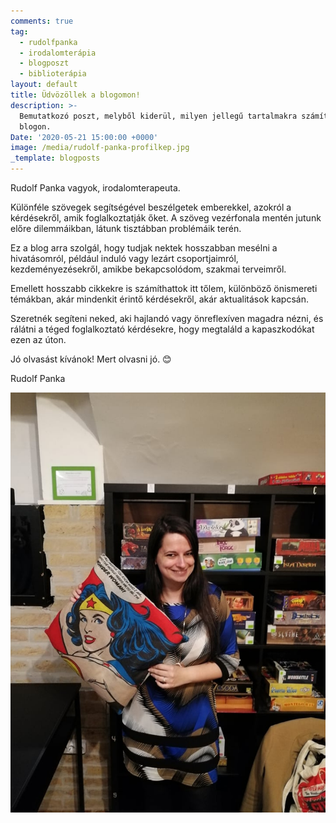 ```yaml
---
comments: true
tag:
  - rudolfpanka
  - irodalomterápia
  - blogposzt
  - biblioterápia
layout: default
title: Üdvözöllek a blogomon!
description: >-
  Bemutatkozó poszt, melyből kiderül, milyen jellegű tartalmakra számíthatsz a
  blogon. 
Date: '2020-05-21 15:00:00 +0000'
image: /media/rudolf-panka-profilkep.jpg
_template: blogposts
---
```





Rudolf Panka vagyok, irodalomterapeuta.

Különféle szövegek segítségével beszélgetek emberekkel, azokról a kérdésekről, amik foglalkoztatják őket. A szöveg vezérfonala mentén jutunk előre dilemmáikban, látunk tisztábban problémáik terén.

Ez a blog arra szolgál, hogy tudjak nektek hosszabban mesélni a hivatásomról, például induló vagy lezárt csoportjaimról, kezdeményezésekről, amikbe bekapcsolódom, szakmai terveimről.

Emellett hosszabb cikkekre is számíthattok itt tőlem, különböző önismereti témákban, akár mindenkit érintő kérdésekről, akár aktualitások kapcsán.

Szeretnék segíteni neked, aki hajlandó vagy önreflexíven magadra nézni, és rálátni a téged foglalkoztató kérdésekre, hogy megtaláld a kapaszkodókat ezen az úton.

Jó olvasást kívánok! Mert olvasni jó. 😊

Rudolf Panka

![](/media/88155086_869608250155534_8983587663441297408_n.jpg)

